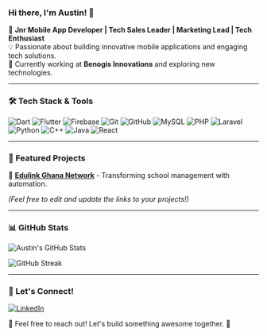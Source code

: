 ### Hi there, I'm Austin! 👋

🚀 **Jnr Mobile App Developer | Tech Sales Leader | Marketing Lead | Tech Enthusiast**  
💡 Passionate about building innovative mobile applications and engaging tech solutions.  
🎯 Currently working at **Benogis Innovations** and exploring new technologies.

---

### 🛠️ Tech Stack & Tools

![Dart](https://img.shields.io/badge/Dart-0175C2?style=for-the-badge&logo=dart&logoColor=white)
![Flutter](https://img.shields.io/badge/Flutter-02569B?style=for-the-badge&logo=flutter&logoColor=white)
![Firebase](https://img.shields.io/badge/Firebase-FFCA28?style=for-the-badge&logo=firebase&logoColor=black)
![Git](https://img.shields.io/badge/Git-F05032?style=for-the-badge&logo=git&logoColor=white)
![GitHub](https://img.shields.io/badge/GitHub-181717?style=for-the-badge&logo=github&logoColor=white)
![MySQL](https://img.shields.io/badge/MySQL-4479A1?style=for-the-badge&logo=mysql&logoColor=white)
![PHP](https://img.shields.io/badge/PHP-777BB4?style=for-the-badge&logo=php&logoColor=white)
![Laravel](https://img.shields.io/badge/Laravel-FF2D20?style=for-the-badge&logo=laravel&logoColor=white)
![Python](https://img.shields.io/badge/Python-3776AB?style=for-the-badge&logo=python&logoColor=white)
![C++](https://img.shields.io/badge/C%2B%2B-00599C?style=for-the-badge&logo=c%2B%2B&logoColor=white)
![Java](https://img.shields.io/badge/Java-007396?style=for-the-badge&logo=java&logoColor=white)
![React](https://img.shields.io/badge/React-61DAFB?style=for-the-badge&logo=react&logoColor=white)

---

### 📌 Featured Projects

🔹 [**Edulink Ghana Network**](https://system.edulinkghana.net/) - Transforming school management with automation.



*(Feel free to edit and update the links to your projects!)*

---

### 📊 GitHub Stats

![Austin's GitHub Stats](https://github-readme-stats.vercel.app/api?username=NanaYawAustin&show_icons=true&theme=radical)

![GitHub Streak](https://streak-stats.demolab.com/?user=NanaYawAustin&theme=radical)

---

### 🔗 Let's Connect!

[![LinkedIn](https://img.shields.io/badge/LinkedIn-0A66C2?style=for-the-badge&logo=linkedin&logoColor=white)](https://www.linkedin.com/in/your-profile)

💬 Feel free to reach out! Let's build something awesome together. 🚀

